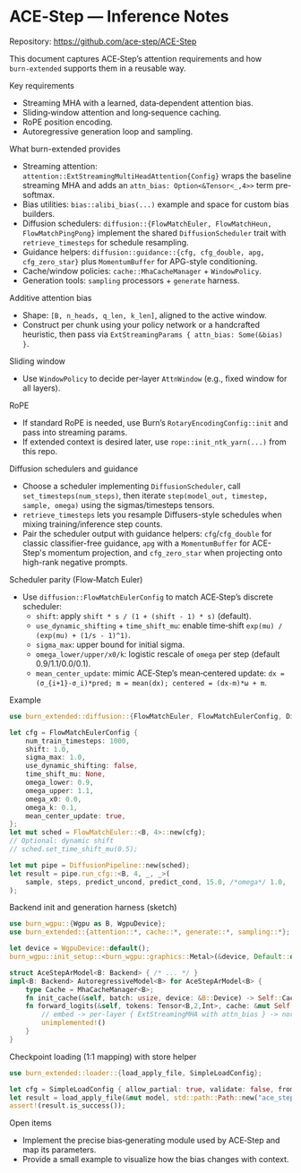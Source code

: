 # ACE‑Step — Inference Notes

Repository: https://github.com/ace-step/ACE-Step

This document captures ACE‑Step’s attention requirements and how `burn‑extended` supports them in a reusable way.

Key requirements
- Streaming MHA with a learned, data‑dependent attention bias.
- Sliding‑window attention and long‑sequence caching.
- RoPE position encoding.
- Autoregressive generation loop and sampling.

What burn-extended provides
- Streaming attention: `attention::ExtStreamingMultiHeadAttention{Config}` wraps the baseline streaming MHA and adds an `attn_bias: Option<&Tensor<_,4>>` term pre-softmax.
- Bias utilities: `bias::alibi_bias(...)` example and space for custom bias builders.
- Diffusion schedulers: `diffusion::{FlowMatchEuler, FlowMatchHeun, FlowMatchPingPong}` implement the shared `DiffusionScheduler` trait with `retrieve_timesteps` for schedule resampling.
- Guidance helpers: `diffusion::guidance::{cfg, cfg_double, apg, cfg_zero_star}` plus `MomentumBuffer` for APG-style conditioning.
- Cache/window policies: `cache::MhaCacheManager` + `WindowPolicy`.
- Generation tools: `sampling` processors + `generate` harness.

Additive attention bias
- Shape: `[B, n_heads, q_len, k_len]`, aligned to the active window.
- Construct per chunk using your policy network or a handcrafted heuristic, then pass via `ExtStreamingParams { attn_bias: Some(&bias) }`.

Sliding window
- Use `WindowPolicy` to decide per‑layer `AttnWindow` (e.g., fixed window for all layers).

RoPE
- If standard RoPE is needed, use Burn’s `RotaryEncodingConfig::init` and pass into streaming params.
- If extended context is desired later, use `rope::init_ntk_yarn(...)` from this repo.

Diffusion schedulers and guidance
- Choose a scheduler implementing `DiffusionScheduler`, call `set_timesteps(num_steps)`, then iterate `step(model_out, timestep, sample, omega)` using the sigmas/timesteps tensors.
- `retrieve_timesteps` lets you resample Diffusers-style schedules when mixing training/inference step counts.
- Pair the scheduler output with guidance helpers: `cfg`/`cfg_double` for classic classifier-free guidance, `apg` with a `MomentumBuffer` for ACE-Step's momentum projection, and `cfg_zero_star` when projecting onto high-rank negative prompts.

Scheduler parity (Flow‑Match Euler)
- Use `diffusion::FlowMatchEulerConfig` to match ACE‑Step’s discrete scheduler:
  - `shift`: apply `shift * s / (1 + (shift - 1) * s)` (default).
  - `use_dynamic_shifting` + `time_shift_mu`: enable time‑shift `exp(mu) / (exp(mu) + (1/s - 1)^1)`.
  - `sigma_max`: upper bound for initial sigma.
  - `omega_lower/upper/x0/k`: logistic rescale of `omega` per step (default 0.9/1.1/0.0/0.1).
  - `mean_center_update`: mimic ACE‑Step’s mean‑centered update: `dx = (σ_{i+1}-σ_i)*pred; m = mean(dx); centered = (dx-m)*ω + m`.

Example
```rust
use burn_extended::diffusion::{FlowMatchEuler, FlowMatchEulerConfig, DiffusionPipeline};

let cfg = FlowMatchEulerConfig {
    num_train_timesteps: 1000,
    shift: 1.0,
    sigma_max: 1.0,
    use_dynamic_shifting: false,
    time_shift_mu: None,
    omega_lower: 0.9,
    omega_upper: 1.1,
    omega_x0: 0.0,
    omega_k: 0.1,
    mean_center_update: true,
};
let mut sched = FlowMatchEuler::<B, 4>::new(cfg);
// Optional: dynamic shift
// sched.set_time_shift_mu(0.5);

let mut pipe = DiffusionPipeline::new(sched);
let result = pipe.run_cfg::<B, 4, _, _>(
    sample, steps, predict_uncond, predict_cond, 15.0, /*omega*/ 1.0,
);
```

Backend init and generation harness (sketch)
```rust
use burn_wgpu::{Wgpu as B, WgpuDevice};
use burn_extended::{attention::*, cache::*, generate::*, sampling::*};

let device = WgpuDevice::default();
burn_wgpu::init_setup::<burn_wgpu::graphics::Metal>(&device, Default::default());

struct AceStepArModel<B: Backend> { /* ... */ }
impl<B: Backend> AutoregressiveModel<B> for AceStepArModel<B> {
    type Cache = MhaCacheManager<B>;
    fn init_cache(&self, batch: usize, device: &B::Device) -> Self::Cache { /* per-layer MHA caches */ }
    fn forward_logits(&self, tokens: Tensor<B,2,Int>, cache: &mut Self::Cache, start_pos: usize, window: AttnWindow) -> Tensor<B,2> {
        // embed -> per-layer { ExtStreamingMHA with attn_bias } -> norm -> head
        unimplemented!()
    }
}
```

Checkpoint loading (1:1 mapping) with store helper
```rust
use burn_extended::loader::{load_apply_file, SimpleLoadConfig};

let cfg = SimpleLoadConfig { allow_partial: true, validate: false, from_pytorch: true };
let result = load_apply_file(&mut model, std::path::Path::new("ace_step.safetensors"), &cfg)?;
assert!(result.is_success());
```

Open items
- Implement the precise bias‑generating module used by ACE‑Step and map its parameters.
- Provide a small example to visualize how the bias changes with context.
